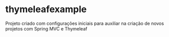 # thymeleafexample
Projeto criado com configurações iniciais para auxiliar na criação de novos projetos com Spring MVC e Thymeleaf

